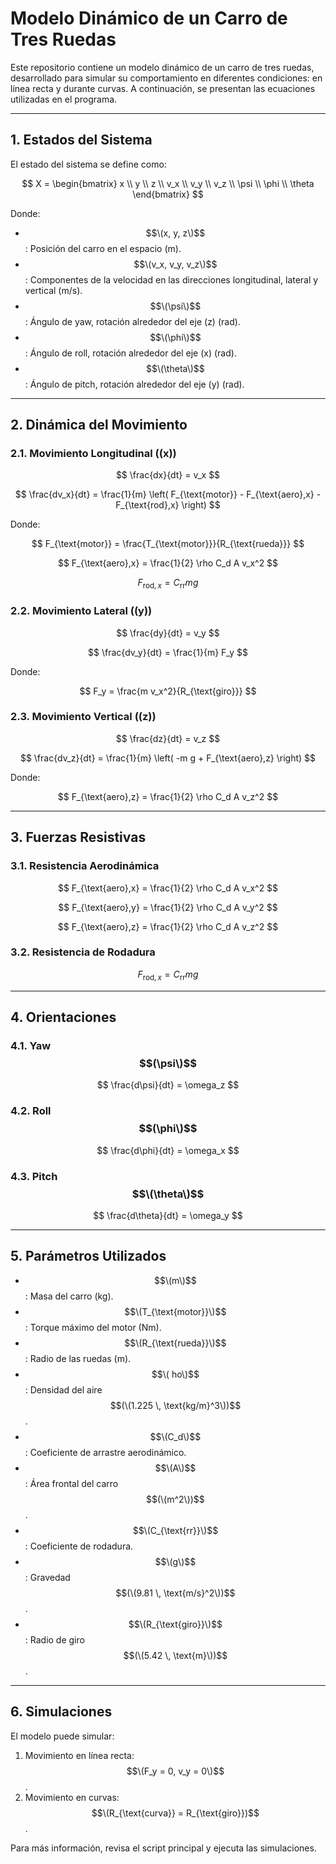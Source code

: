 # Modelo Dinámico de un Carro de Tres Ruedas

Este repositorio contiene un modelo dinámico de un carro de tres ruedas, desarrollado para simular su comportamiento en diferentes condiciones: en línea recta y durante curvas. A continuación, se presentan las ecuaciones utilizadas en el programa.

---

## 1. Estados del Sistema

El estado del sistema se define como:

$$
X = \begin{bmatrix} x \\ y \\ z \\ v_x \\ v_y \\ v_z \\ \psi \\ \phi \\ \theta \end{bmatrix}
$$

Donde:
- $$\(x, y, z\)$$: Posición del carro en el espacio (m).
- $$\(v_x, v_y, v_z\)$$: Componentes de la velocidad en las direcciones longitudinal, lateral y vertical (m/s).
- $$\(\psi\)$$: Ángulo de yaw, rotación alrededor del eje \(z\) (rad).
- $$\(\phi\)$$: Ángulo de roll, rotación alrededor del eje \(x\) (rad).
- $$\(\theta\)$$: Ángulo de pitch, rotación alrededor del eje \(y\) (rad).

---

## 2. Dinámica del Movimiento

### 2.1. Movimiento Longitudinal (\(x\))

$$
\frac{dx}{dt} = v_x
$$

$$
\frac{dv_x}{dt} = \frac{1}{m} \left( F_{\text{motor}} - F_{\text{aero},x} - F_{\text{rod},x} \right)
$$

Donde:

$$
F_{\text{motor}} = \frac{T_{\text{motor}}}{R_{\text{rueda}}}
$$

$$
F_{\text{aero},x} = \frac{1}{2} \rho C_d A v_x^2
$$

$$
F_{\text{rod},x} = C_{\text{rr}} m g
$$

### 2.2. Movimiento Lateral (\(y\))

$$
\frac{dy}{dt} = v_y
$$

$$
\frac{dv_y}{dt} = \frac{1}{m} F_y
$$

Donde:

$$
F_y = \frac{m v_x^2}{R_{\text{giro}}}
$$

### 2.3. Movimiento Vertical (\(z\))

$$
\frac{dz}{dt} = v_z
$$

$$
\frac{dv_z}{dt} = \frac{1}{m} \left( -m g + F_{\text{aero},z} \right)
$$

Donde:

$$
F_{\text{aero},z} = \frac{1}{2} \rho C_d A v_z^2
$$

---

## 3. Fuerzas Resistivas

### 3.1. Resistencia Aerodinámica

$$
F_{\text{aero},x} = \frac{1}{2} \rho C_d A v_x^2
$$

$$
F_{\text{aero},y} = \frac{1}{2} \rho C_d A v_y^2
$$

$$
F_{\text{aero},z} = \frac{1}{2} \rho C_d A v_z^2
$$

### 3.2. Resistencia de Rodadura

$$
F_{\text{rod},x} = C_{\text{rr}} m g
$$

---

## 4. Orientaciones

### 4.1. Yaw $$(\psi\)$$

$$
\frac{d\psi}{dt} = \omega_z
$$

### 4.2. Roll $$(\phi\)$$

$$
\frac{d\phi}{dt} = \omega_x
$$

### 4.3. Pitch $$\(\theta\)$$

$$
\frac{d\theta}{dt} = \omega_y
$$

---

## 5. Parámetros Utilizados

- $$\(m\)$$: Masa del carro (kg).
- $$\(T_{\text{motor}}\)$$: Torque máximo del motor (Nm).
- $$\(R_{\text{rueda}}\)$$: Radio de las ruedas (m).
- $$\(
ho\)$$: Densidad del aire $$(\(1.225 \, \text{kg/m}^3\))$$.
- $$\(C_d\)$$: Coeficiente de arrastre aerodinámico.
- $$\(A\)$$: Área frontal del carro $$(\(m^2\))$$.
- $$\(C_{\text{rr}}\)$$: Coeficiente de rodadura.
- $$\(g\)$$: Gravedad $$(\(9.81 \, \text{m/s}^2\))$$.
- $$\(R_{\text{giro}}\)$$: Radio de giro $$(\(5.42 \, \text{m}\))$$.

---

## 6. Simulaciones

El modelo puede simular:
1. Movimiento en línea recta: $$\(F_y = 0, v_y = 0\)$$.
2. Movimiento en curvas: $$\(R_{\text{curva}} = R_{\text{giro}})$$.

Para más información, revisa el script principal y ejecuta las simulaciones.


